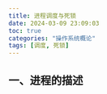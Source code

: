 ```yaml
---
title: 进程调度与死锁
date: 2024-03-09 23:09:03
toc: true
categories: "操作系统概论"
tags: [调度, 死锁]
---
```


## 一、进程的描述

